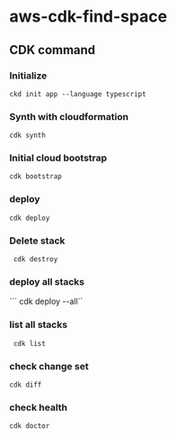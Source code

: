 # aws-cdk-find-space

## CDK command
###  Initialize
```ckd init app --language typescript```
###  Synth with cloudformation
```cdk synth```
###  Initial cloud bootstrap
```cdk bootstrap```
### deploy
```cdk deploy```

### Delete stack
``` cdk destroy```

### deploy all stacks
``` cdk deploy --all``

### list all stacks
``` cdk list```

### check change set
```cdk diff```

### check health
```cdk doctor```


